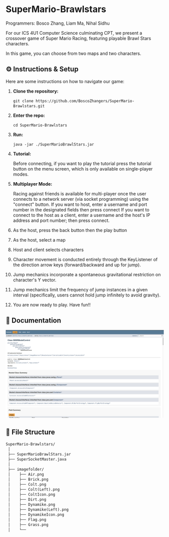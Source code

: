 # SuperMario-Brawlstars
Programmers: Bosco Zhang, Liam Ma, Nihal Sidhu

For our ICS 4U1 Computer Science culminating CPT, we present a crossover game of Super Mario Racing, featuring playable Brawl Stars characters. 

In this game, you can choose from two maps and two characters. 

### ${}$

## ⚙️ Instructions & Setup

Here are some instructions on how to navigate our game:

1. **Clone the repository:**
   ```
   git clone https://github.com/BoscoZhangers/SuperMario-Brawlstars.git
   ```

2. **Enter the repo:**
   ```
   cd SuperMario-Brawlstars
   ```

3. **Run:**
   ```
   java -jar ./SuperMarioBrawlStars.jar 
   ```

4. **Tutorial:**

   
   Before connecting, if you want to play the tutorial press the tutorial button on the menu screen, which is only available on single-player modes.

6. **Multiplayer Mode:**

   
   Racing against friends is available for multi-player once the user connects to a network server (via socket programming) using the "connect" button.
   If you want to host, enter a username and port number in the designated fields then press connect
   If you want to connect to the host as a client, enter a username and the host's IP address and port number; then press connect.

7. As the host, press the back button then the play button

8. As the host, select a map

9. Host and client selects characters

10. Character movement is conducted entirely through the KeyListener of the direction arrow keys (forward/backward and up for jump).

11. Jump mechanics incorporate a spontaneous gravitational restriction on character's Y vector.

12. Jump mechanics limit the frequency of jump instances in a given interval (specifically, users cannot hold jump infinitely to avoid gravity).

13. You are now ready to play. Have fun!!

### ${}$

## 📝 Documentation

[![Demo preview](documentation.png)](https://boscozhangers.github.io/SuperMario-Brawlstars/SBSRModelControl.html)



### ${}$

## 🧱 File Structure

```
SuperMario-Brawlstars/
 │ 
 ├── SuperMarioBrawlStars.jar
 ├── SuperSocketMaster.java
 │    
 ├── imagefolder/
 │    ├── Air.png
 │    ├── Brick.png
 │    ├── Colt.png
 │    ├── Colt(Left).png
 │    ├── ColtIcon.png
 │    ├── Dirt.png
 │    ├── Dynamike.png
 │    ├── Dynamike(Left).png
 │    ├── DynamikeIcon.png
 │    ├── Flag.png
 │    ├── Grass.png
 │    └──
```
